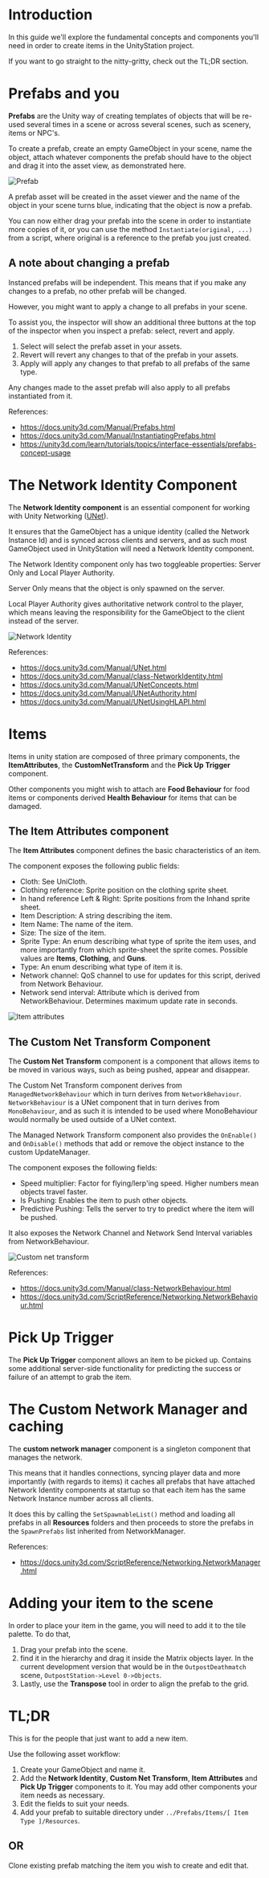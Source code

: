 # Introduction
In this guide we'll explore the fundamental concepts and components you'll need in order to create items in the UnityStation project.

If you want to go straight to the nitty-gritty, check out the TL;DR section.

# Prefabs and you

**Prefabs** are the Unity way of creating templates of objects that will be re-used several times in a scene or across several scenes, such as scenery, items or NPC's.

To create a prefab, create an empty GameObject in your scene, name the object, attach whatever components the prefab should have to the object and drag it into the asset view, as demonstrated here.

![Prefab](https://i.imgur.com/jRnlGTN.gif)

A prefab asset will be created in the asset viewer and the name of the object in your scene turns blue, indicating that the object is now a prefab.

You can now either drag your prefab into the scene in order to instantiate more copies of it, or you can use the method `Instantiate(original, ...)` from a script, where original is a reference to the prefab you just created.

## A note about changing a prefab
Instanced prefabs will be independent. This means that if you make any changes to a prefab, no other prefab will be changed.

However, you might want to apply a change to all prefabs in your scene. 

To assist you, the inspector will show an additional three buttons at the top of the inspector when you inspect a prefab: select, revert and apply.
1. Select will select the prefab asset in your assets.
2. Revert will revert any changes to that of the prefab in your assets.
3. Apply will apply any changes to that prefab to all prefabs of the same type.

Any changes made to the asset prefab will also apply to all prefabs instantiated from it.

References:
* https://docs.unity3d.com/Manual/Prefabs.html
* https://docs.unity3d.com/Manual/InstantiatingPrefabs.html
* https://unity3d.com/learn/tutorials/topics/interface-essentials/prefabs-concept-usage

# The Network Identity Component
The **Network Identity component** is an essential component for working with Unity Networking ([UNet](https://docs.unity3d.com/Manual/UNet.html)).

It ensures that the GameObject has a unique identity (called the Network Instance Id) and is synced across clients and servers, and as such most GameObject used in UnityStation will need a Network Identity component.

The Network Identity component only has two toggleable properties: Server Only and Local Player Authority.

Server Only means that the object is only spawned on the server.

Local Player Authority gives authoritative network control to the player, which means leaving the responsibility for the GameObject to the client instead of the server.

![Network Identity](https://i.imgur.com/gQvX5fm.png)

References:
* https://docs.unity3d.com/Manual/UNet.html
* https://docs.unity3d.com/Manual/class-NetworkIdentity.html
* https://docs.unity3d.com/Manual/UNetConcepts.html
* https://docs.unity3d.com/Manual/UNetAuthority.html
* https://docs.unity3d.com/Manual/UNetUsingHLAPI.html

# Items
Items in unity station are composed of three primary components, the **ItemAttributes**, the **CustomNetTransform** and the **Pick Up Trigger** component.

Other components you might wish to attach are **Food Behaviour** for food items or components derived **Health Behaviour** for items that can be damaged.

## The Item Attributes component

The **Item Attributes** component defines the basic characteristics of an item.

The component exposes the following public fields:
* Cloth: See UniCloth.
* Clothing reference: Sprite position on the clothing sprite sheet.
* In hand reference Left & Right: Sprite positions from the Inhand sprite sheet.
* Item Description: A string describing the item.
* Item Name: The name of the item.
* Size: The size of the item.
* Sprite Type: An enum describing what type of sprite the item uses, and more importantly from which sprite-sheet the sprite comes. Possible values are **Items**, **Clothing**, and **Guns**.
* Type: An enum describing what type of item it is.
* Network channel: QoS channel to use for updates for this script, derived from Network Behaviour.
* Network send interval: Attribute which is derived from NetworkBehaviour. Determines maximum update rate in seconds.

![Item attributes](https://i.imgur.com/4LseziQ.png)

## The Custom Net Transform Component
The **Custom Net Transform** component is a component that allows items to be moved in various ways, such as being pushed, appear and disappear.

The Custom Net Transform component derives from `ManagedNetworkBehaviour` which in turn derives from `NetworkBehaviour`.
`NetworkBehaviour` is a UNet component that in turn derives from `MonoBehaviour`, and as such it is intended to be used where MonoBehaviour would normally be used outside of a UNet context.

The Managed Network Transform component also provides the `OnEnable()` and `OnDisable()` methods that add or remove the object instance to the custom UpdateManager.

The component exposes the following fields:
* Speed multiplier: Factor for flying/lerp'ing speed. Higher numbers mean objects travel faster.
* Is Pushing: Enables the item to push other objects.
* Predictive Pushing: Tells the server to try to predict where the item will be pushed.

It also exposes the Network Channel and Network Send Interval variables from NetworkBehaviour.

![Custom net transform](https://i.imgur.com/APfCmFX.png)

References:
* https://docs.unity3d.com/Manual/class-NetworkBehaviour.html
* https://docs.unity3d.com/ScriptReference/Networking.NetworkBehaviour.html

# Pick Up Trigger
The **Pick Up Trigger** component allows an item to be picked up. Contains some additional server-side functionality for predicting the success or failure of an attempt to grab the item.

# The Custom Network Manager and caching
The **custom network manager** component is a singleton component that manages the network.

This means that it handles connections, syncing player data and more importantly (with regards to items) it caches all prefabs that have attached Network Identity components at startup so that each item has the same Network Instance number across all clients.

It does this by calling the `SetSpawnableList()` method and loading all prefabs in all **Resources** folders and then proceeds to store the prefabs in the `SpawnPrefabs` list inherited from NetworkManager.

References:
* https://docs.unity3d.com/ScriptReference/Networking.NetworkManager.html

# Adding your item to the scene
In order to place your item in the game, you will need to add it to the tile palette.
To do that, 
1. Drag your prefab into the scene.
2. find it in the hierarchy and drag it inside the Matrix objects layer. In the current development version that would be in the `OutpostDeathmatch` scene, `OutpostStation->Level 0->Objects`.
3. Lastly, use the **Transpose** tool in order to align the prefab to the grid.

# TL;DR
This is for the people that just want to add a new item.

Use the following asset workflow:
1. Create your GameObject and name it. 
2. Add the **Network Identity**, **Custom Net Transform**, **Item Attributes** and **Pick Up Trigger** components to it. You may add other components your item needs as necessary.
3. Edit the fields to suit your needs.
4. Add your prefab to suitable directory under `../Prefabs/Items/[ Item Type ]/Resources`.

## OR

Clone existing prefab matching the item you wish to create and edit that.